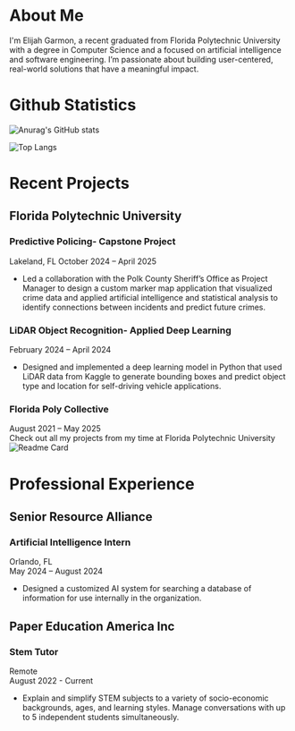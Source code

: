 # About Me
I'm Elijah Garmon, a recent graduated from Florida Polytechnic University with a degree in Computer Science and a focused on artificial intelligence and software engineering. I’m passionate about building user-centered, real-world solutions that have a meaningful impact.

# Github Statistics
![Anurag's GitHub stats](https://github-readme-stats-indol-ten-92.vercel.app/api?username=AgentWebFoot&show_icons=true&theme=transparent&rank_icon=github)

![Top Langs](https://github-readme-stats-indol-ten-92.vercel.app/api/top-langs/?username=AgentWebFoot&layout=donut-vertical&theme=transparent&langs_count=7)

# Recent Projects
## Florida Polytechnic University
### Predictive Policing- Capstone Project
Lakeland, FL
October 2024 – April 2025
- Led a collaboration with the Polk County Sheriff’s Office as Project Manager to design a custom marker map application that visualized crime data and applied artificial intelligence and statistical analysis to identify connections between incidents and predict future crimes. 

### LiDAR Object Recognition- Applied Deep Learning
February 2024 – April 2024 
- Designed and implemented a deep learning model in Python that used LiDAR data from Kaggle to generate bounding boxes and predict object type and location for self-driving vehicle applications.

### Florida Poly Collective
August 2021 – May 2025 \
Check out all my projects from my time at Florida Polytechnic University \
![Readme Card](https://github-readme-stats-indol-ten-92.vercel.app/api/pin/?username=AgentWebFoot&repo=FloridaPolyCollection&theme=transparent)

# Professional Experience
## Senior Resource Alliance
### Artificial Intelligence Intern
Orlando, FL \
May 2024 – August 2024
- Designed a customized AI system for searching a database of information for use internally in the organization. 

## Paper Education America Inc
### Stem Tutor
Remote \
August 2022 - Current 
- Explain and simplify STEM subjects to a variety of socio-economic backgrounds, ages, and learning styles. Manage conversations with up to 5 independent students simultaneously.
